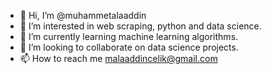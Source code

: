 - 👋 Hi, I’m @muhammetalaaddin
- 👀 I’m interested in web scraping, python and data science.
- 🌱 I’m currently learning machine learning algorithms. 
- 💞️ I’m looking to collaborate on data science projects.
- 📫 How to reach me malaaddincelik@gmail.com

<!---
muhammetalaaddin/muhammetalaaddin is a ✨ special ✨ repository because its `README.md` (this file) appears on your GitHub profile.
You can click the Preview link to take a look at your changes.
--->
